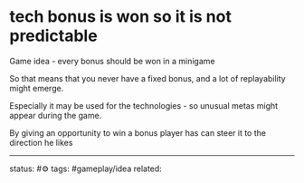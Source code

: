 # tech bonus is won so it is not predictable

Game idea - every bonus should be won in a minigame

So that means that you never have a fixed bonus, and a lot of replayability might emerge. 

Especially it may be used for the technologies - so unusual metas might appear during the game.

By giving an opportunity to win a bonus player has can steer it to the direction he likes

---
status: #⚙️ 
tags: #gameplay/idea 
related: 

